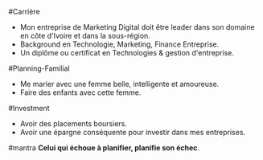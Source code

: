 #Carrière 

- Mon entreprise de Marketing Digital doit être leader dans son domaine en côte d'Ivoire et dans la sous-région.
- Background en Technologie, Marketing, Finance Entreprise.
- Un diplôme ou certificat en Technologies & gestion d'entreprise.

#Planning-Familial

- Me marier avec une femme belle, intelligente et amoureuse.
- Faire des enfants avec cette femme.

#Investment

- Avoir des placements boursiers.
- Avoir une épargne conséquente pour investir dans mes entreprises.


#mantra
**Celui qui échoue à planifier, planifie son échec**.